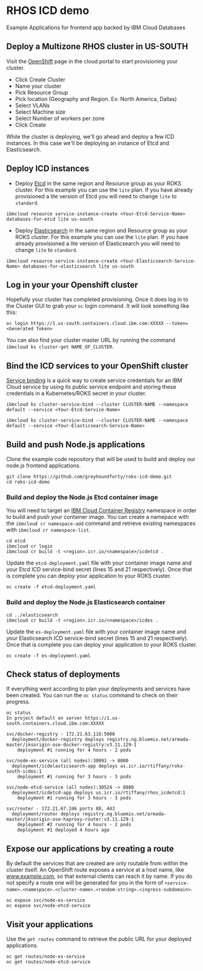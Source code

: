 # RHOS ICD demo
Example Applications for frontend app backed by IBM Cloud Databases

##  Deploy a Multizone RHOS cluster in US-SOUTH
Visit the [OpenShift](https://cloud.ibm.com/kubernetes/clusters?platformType=openshift) page in the cloud portal to start provisioning your cluster.  
 - Click Create Cluster
 - Name your cluster
 - Pick Resource Group
 - Pick location (Geography and Region. Ex: North America, Dallas) 
 - Select VLANs
 - Select Machine size
 - Select Number of workers per zone
 - Click Create 

While the cluster is deploying, we'll go ahead and deploy a few ICD instances. In this case we'll be deploying an instance of Etcd and Elasticsearch. 

## Deploy ICD instances
 - Deploy [Etcd](https://cloud.ibm.com/catalog/services/databases-for-etcd) in the same region and Resource group as your ROKS cluster. For this example you can use the `lite` plan. If you have already provisioned a lite version of Etcd you will need to change `lite` to `standard`.

```
ibmcloud resource service-instance-create <Your-Etcd-Service-Name> databases-for-etcd lite us-south
```

 - Deploy [Elasticsearch](https://cloud.ibm.com/catalog/services/databases-for-elasticsearch) in the same region and Resource group as your ROKS cluster. For this example you can use the `lite` plan. If you have already provisioned a lite version of Elasticsearch you will need to change `lite` to `standard`.

```
ibmcloud resource service-instance-create <Your-Elasticsearch-Service-Name> databases-for-elasticsearch lite us-south
```

## Log in your your Openshift cluster
Hopefully your cluster has completed provisioning. Once it does log in to the Cluster GUI to grab your `oc` login command. It will look something like this:

```
oc login https://1.us-south.containers.cloud.ibm.com:XXXXX --token=<Generated Token>
```

You can also find your cluster master URL by running the command `ibmcloud ks cluster-get NAME_OF_CLUSTER`.

## Bind the ICD services to your OpenShift cluster
[Service binding](https://cloud.ibm.com/docs/containers?topic=containers-service-binding#bind-services) is a quick way to create service credentials for an IBM Cloud service by using its public service endpoint and storing these credentials in a Kubernetes/ROKS secret in your cluster.

```
ibmcloud ks cluster-service-bind --cluster CLUSTER-NAME --namespace default --service <Your-Etcd-Service-Name>

ibmcloud ks cluster-service-bind --cluster CLUSTER-NAME --namespace default --service <Your-Elasticsearch-Service-Name>
```

## Build and push Node.js applications
Clone the example code repository that will be used to build and deploy our node.js frontend applications. 

```
git clone https://github.com/greyhoundforty/roks-icd-demo.git
cd roks-icd-demo
```

### Build and deploy the Node.js Etcd container image
You will need to target an [IBM Cloud Container Registry](https://cloud.ibm.com/docs/services/Registry?topic=registry-getting-started#getting-started) namespace in order to build and push your container image. You can create a namepace with the `ibmcloud cr namespace-add` command and retrieve existing namespaces with `ibmcloud cr namespace-list`. 

```
cd etcd
ibmcloud cr login 
ibmcloud cr build -t <region>.icr.io/<namespace>/icdetcd .
```

Update the `etcd-deployment.yaml` file with your container image name and your Etcd ICD service-bind secret (lines 15 and 21 respectively). Once that is complete you can deploy your application to your ROKS cluster. 

```
oc create -f etcd-deployment.yaml
```

### Build and deploy the Node.js Elasticsearch container 

```
cd ../elasticsearch
ibmcloud cr build -t <region>.icr.io/<namespace>/icdes .
```

Update the `es-deployment.yaml` file with your container image name and your Elasticsearch ICD service-bind secret (lines 15 and 21 respectively). Once that is complete you can deploy your application to your ROKS cluster. 

```
oc create -f es-deployment.yaml
```

## Check status of deployments
If everything went according to plan your deployments and services have been created. You can run the `oc status` command to check on their progress.

```
oc status
In project default on server https://1.us-south.containers.cloud.ibm.com:XXXXX

svc/docker-registry - 172.21.63.116:5000
  deployment/docker-registry deploys registry.ng.bluemix.net/armada-master/iksorigin-ose-docker-registry:v3.11.129-1
    deployment #1 running for 4 hours - 2 pods

svc/node-es-service (all nodes):30091 -> 8080
  deployment/icdelasticsearch-app deploys us.icr.io/rtiffany/roks-south-icdes:1
    deployment #1 running for 3 hours - 3 pods

svc/node-etcd-service (all nodes):30524 -> 8080
  deployment/icdetcd-app deploys us.icr.io/rtiffany/rhos_icdetcd:1
    deployment #1 running for 3 hours - 3 pods

svc/router - 172.21.67.246 ports 80, 443
  deployment/router deploys registry.ng.bluemix.net/armada-master/iksorigin-ose-haproxy-router:v3.11.129-1
    deployment #2 running for 4 hours - 2 pods
    deployment #1 deployed 4 hours ago
```

## Expose our applications by creating a route
By default the services that are created are only routable from within the cluster itself. An OpenShift route exposes a service at a host name, like www.example.com, so that external clients can reach it by name. If you do not specify a route one will be generated for you in the form of `<service-name>.<namespace>.<cluster-name>.<random-string>.<ingress-subdomain>`.

```
oc expose svc/node-es-service
oc expose svc/node-etcd-service
```

## Visit your applications
Use the `get routes` command to retrieve the public URL for your deployed applications.

```
oc get routes/node-es-service
oc get routes/node-etcd-service
```
